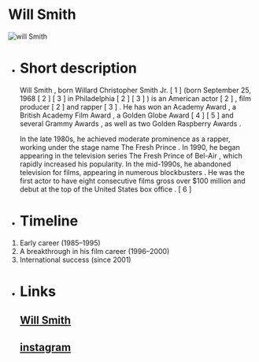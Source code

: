 # Will Smith
![will Smith](https://upload.wikimedia.org/wikipedia/commons/thumb/3/3f/TechCrunch_Disrupt_2019_%2848834434641%29_%28cropped%29.jpg/250px-TechCrunch_Disrupt_2019_%2848834434641%29_%28cropped%29.jpg)
* # Short description
  Will Smith , born Willard Christopher Smith Jr. [ 1 ] (born September 25, 1968 [ 2 ] [ 3 ] in Philadelphia [ 2 ] [ 3 ] ) is an American actor [ 2 ] , film producer [ 2 ] and rapper [ 3 ] . He has won an Academy Award , a British Academy Film Award , a Golden Globe Award [ 4 ] [ 5 ] and several Grammy Awards , as well as two Golden Raspberry Awards .  

  In the late 1980s, he achieved moderate prominence as a rapper, working under the stage name The Fresh Prince . In 1990, he began appearing in the television series The Fresh Prince of Bel-Air , which rapidly increased his popularity. In the mid-1990s, he abandoned television for films, appearing in numerous blockbusters . He was the first actor to have eight consecutive films gross over $100 million and debut at the top of the United States box office . [ 6 ]
* # Timeline
 1. Early career (1985–1995)
 1. A breakthrough in his film career (1996–2000)
 1. International success (since 2001)
* # Links
  ## [Will Smith](https://www.filmweb.pl/person/Will+Smith-214)  
  ## [instagram](https://www.instagram.com/willsmith/)